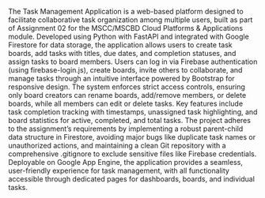 The Task Management Application is a web-based platform designed to facilitate collaborative task organization among multiple users, built as part of Assignment 02 for the MSCC/MSCBD Cloud Platforms & Applications module. Developed using Python with FastAPI and integrated with Google Firestore for data storage, the application allows users to create task boards, add tasks with titles, due dates, and completion statuses, and assign tasks to board members. Users can log in via Firebase authentication (using firebase-login.js), create boards, invite others to collaborate, and manage tasks through an intuitive interface powered by Bootstrap for responsive design. The system enforces strict access controls, ensuring only board creators can rename boards, add/remove members, or delete boards, while all members can edit or delete tasks. Key features include task completion tracking with timestamps, unassigned task highlighting, and board statistics for active, completed, and total tasks. The project adheres to the assignment’s requirements by implementing a robust parent-child data structure in Firestore, avoiding major bugs like duplicate task names or unauthorized actions, and maintaining a clean Git repository with a comprehensive .gitignore to exclude sensitive files like Firebase credentials. Deployable on Google App Engine, the application provides a seamless, user-friendly experience for task management, with all functionality accessible through dedicated pages for dashboards, boards, and individual tasks.
